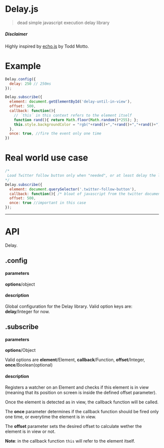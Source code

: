Delay.js
=================

> dead simple javascript execution delay library


##### Disclaimer

Highly inspired by [echo.js](https://github.com/toddmotto/echo) by Todd Motto.




# Example

```javascript
Delay.config({
  delay: 250 // 250ms
});

Delay.subscribe({
  element: document.getElementById('delay-until-in-view'),
  offset: 500,
  callback: function(){
    // ´this´ in this context refers to the element itself
    function rand(){ return Math.floor(Math.random()*255); };
    this.style.backgroundColor = "rgb("+rand()+","+rand()+","+rand()+")";
  },
  once: true, //fire the event only one time
})
```

# Real world use case

```javascript
/*
 Load Twitter follow button only when "needed", or at least delay the loading of assets until the Twitter follow button is almost in view
*/
Delay.subscribe({
  element: document.querySelector('.twitter-follow-button'),
  callback: function(){ /* bloat of javascript from the twitter documentation :) */ },
  offset: 500,
  once: true //important in this case
});

```


_______________________



# API

Delay.


## .config

#### parameters

**options**/object

#### description

Global configuration for the Delay library. Valid option keys are: **delay**/Integer for now.





## .subscribe

#### parameters

**options**/Object

Valid options are **element**/Element, **callback**/Function, **offset**/Integer, **once**/Boolean(optional)


#### description

Registers a watcher on an Element and checks if this element is in view (meaning that its position on screen is inside the defined offset parameter).

Once the element is detected as in view, the callback function will be called.

The **once** parameter determines if the callback function should be fired only one time, or everytime the element is in view.

The **offset** parameter sets the desired offset to calculate wether the element is in view or not.

**Note**: in the callback function `this` will refer to the element itself.

